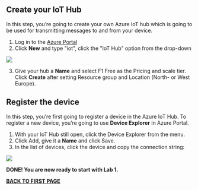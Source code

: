 ## Create your IoT Hub
In this step, you’re going to create your own Azure IoT hub which is going to be used for transmitting messages to and from your device.

1.	Log in to the [Azure Portal](https://portal.azure.com/)
2.	Click **New** and type "iot", click the "IoT Hub" option from the drop-down
<img src="http://microservicebus.blob.core.windows.net/img/azurebootcamp_1.png"/>

3.	Give your hub a **Name** and select F1 Free as the Pricing and scale tier. Click **Create** after setting Resource group and Location (North- or West Europe). 

## Register the device
In this step, you’re first going to register a device in the Azure IoT Hub. To register a new device, you’re going to use **Device Explorer** in Azure Portal. 

1.	With your IoT Hub still open, click the Device Explorer from the menu.
2.	Click Add, give it a **Name** and click Save.
3.	In the list of devices, click the device and copy the connection string:
<img src="http://microservicebus.blob.core.windows.net/img/azurebootcamp_2.png"/>

**DONE! You are now ready to start with Lab 1.**


**[BACK TO FIRST PAGE](https://github.com/wmmihaa/azureiotbootcamp/blob/master/README.md)**
